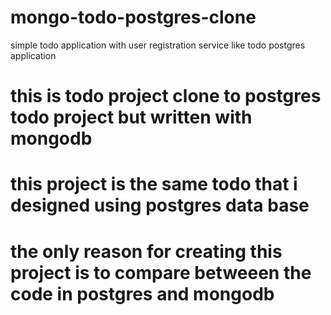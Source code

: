 # mongo-todo-postgres-clone
simple todo application with user registration service like todo postgres application 
# this is todo project clone to postgres todo project but written with mongodb
# this project is the same todo that i designed using postgres data base 
# the only reason for creating this project is to compare betweeen the code in postgres and mongodb 
